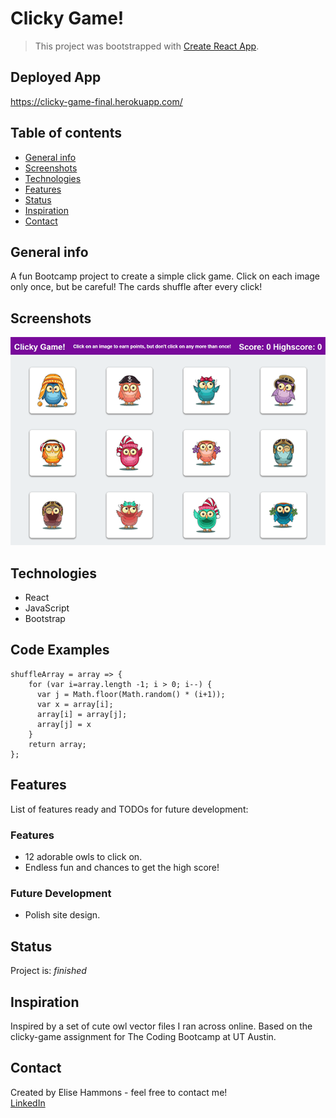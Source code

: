 # Clicky Game!
> This project was bootstrapped with [Create React App](https://github.com/facebook/create-react-app).
## Deployed App
https://clicky-game-final.herokuapp.com/

## Table of contents
* [General info](#general-info)
* [Screenshots](#screenshots)
* [Technologies](#technologies)
* [Features](#features)
* [Status](#status)
* [Inspiration](#inspiration)
* [Contact](#contact)

## General info
A fun Bootcamp project to create a simple click game. Click on each image only once, but be careful! The cards shuffle after every click!

## Screenshots
![Screenshot](public/images/clicky-game.png)<br>

## Technologies
* React
* JavaScript
* Bootstrap

## Code Examples
    shuffleArray = array => {
        for (var i=array.length -1; i > 0; i--) {
          var j = Math.floor(Math.random() * (i+1));
          var x = array[i];
          array[i] = array[j];
          array[j] = x
        }
        return array;
    };

## Features
List of features ready and TODOs for future development:
### Features
* 12 adorable owls to click on.
* Endless fun and chances to get the high score!
### Future Development
* Polish site design.

## Status
Project is: _finished_

## Inspiration
Inspired by a set of cute owl vector files I ran across online.
Based on the clicky-game assignment for The Coding Bootcamp at UT Austin.

## Contact
Created by Elise Hammons - feel free to contact me!
<br>[LinkedIn](https://www.linkedin.com/in/elise-h-01243258/)